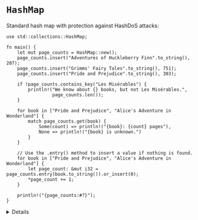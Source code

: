 # `HashMap`

Standard hash map with protection against HashDoS attacks:

```rust,editable
use std::collections::HashMap;

fn main() {
    let mut page_counts = HashMap::new();
    page_counts.insert("Adventures of Huckleberry Finn".to_string(), 207);
    page_counts.insert("Grimms' Fairy Tales".to_string(), 751);
    page_counts.insert("Pride and Prejudice".to_string(), 303);

    if !page_counts.contains_key("Les Misérables") {
        println!("We know about {} books, but not Les Misérables.",
                 page_counts.len());
    }

    for book in ["Pride and Prejudice", "Alice's Adventure in Wonderland"] {
        match page_counts.get(book) {
            Some(count) => println!("{book}: {count} pages"),
            None => println!("{book} is unknown.")
        }
    }

    // Use the .entry() method to insert a value if nothing is found.
    for book in ["Pride and Prejudice", "Alice's Adventure in Wonderland"] {
        let page_count: &mut i32 = page_counts.entry(book.to_string()).or_insert(0);
        *page_count += 1;
    }

    println!("{page_counts:#?}");
}
```

<details>

* `HashMap` is not defined in the prelude and needs to be brought into scope.
* Try the following lines of code. The first line will see if a book is in the hashmap and if not return an alternative value. The second line will insert the alternative value in the hashmap if the book is not found.

  ```rust,ignore
  let pc1 = page_counts
      .get("Harry Potter and the Sorcerer's Stone ")
      .unwrap_or(&336);
  let pc2 = page_counts
      .entry("The Hunger Games".to_string())
      .or_insert(374);
  ```
* Unlike `vec!`, there is unfortunately no standard `hashmap!` macro.
  * Although, since Rust 1.56, HashMap implements [`From<[(K, V); N]>`][1], which allows us to easily initialize a hash map from a literal array:

  ```rust,ignore
  let page_counts = HashMap::from([
    ("Harry Potter and the Sorcerer's Stone".to_string(), 336),
    ("The Hunger Games".to_string(), 374),
  ]);
  ```

 * Alternatively HashMap can be built from any `Iterator` which yields key-value tuples.
* We are showing `HashMap<String, i32>`, and avoid using `&str` as key to make examples easier. Using references in collections can, of course, be done,
  but it can lead into complications with the borrow checker.
  * Try removing `to_string()` from the example above and see if it still compiles. Where do you think we might run into issues?

[1]: https://doc.rust-lang.org/std/collections/hash_map/struct.HashMap.html#impl-From%3C%5B(K%2C%20V)%3B%20N%5D%3E-for-HashMap%3CK%2C%20V%2C%20RandomState%3E

</details>
